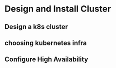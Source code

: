 # Design and Install Cluster

## Design a k8s cluster

## choosing kubernetes infra

## Configure High Availability
